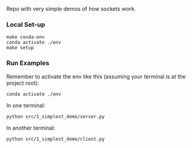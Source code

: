 Repo with very simple demos of how sockets work.

### Local Set-up
```
make conda-env
conda activate ./env
make setup
```

### Run Examples

Remember to activate the env like this (assuming your terminal is at the project root):
```
conda activate ./env
```

In one terminal:
```
python src/1_simplest_demo/server.py
```

In another terminal:
```
python src/1_simplest_demo/client.py
```